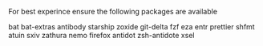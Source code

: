 
For best experince ensure the following packages are available

bat bat-extras antibody starship zoxide git-delta fzf eza entr prettier shfmt atuin sxiv zathura nemo firefox  antidot zsh-antidote  xsel
